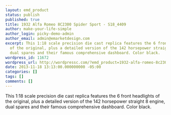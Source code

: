 ```yaml
---
layout: emd_product
status: publish
published: true
title: 1932 Alfa Romeo 8C2300 Spider Sport - S18_4409
author: make-your-life-simple
author_login: picky-demo-admin
author_email: admin@emarketdesign.com
excerpt: This 1:18 scale precision die cast replica features the 6 front headlights
  of the original, plus a detailed version of the 142 horsepower straight 8 engine,
  dual spares and their famous comprehensive dashboard. Color black.
wordpress_id: 11672
wordpress_url: http://wordpressc.com/?emd_product=1932-alfa-romeo-8c2300-spider-sport
date: 2013-11-18 13:13:00.000000000 -05:00
categories: []
tags: []
comments: []
---
```

This 1:18 scale precision die cast replica features the 6 front headlights of the original, plus a detailed version of the 142 horsepower straight 8 engine, dual spares and their famous comprehensive dashboard. Color black.
